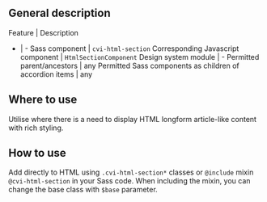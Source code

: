 ## General description

Feature | Description
- | -
  Sass component | `cvi-html-section`
  Corresponding Javascript component | `HtmlSectionComponent`
  Design system module | -
  Permitted parent/ancestors | any
  Permitted Sass components as children of accordion items | any

## Where to use

Utilise where there is a need to display HTML longform article-like content with rich styling.

## How to use

Add directly to HTML using `.cvi-html-section*` classes or `@include` mixin `@cvi-html-section` in your Sass code. When including the mixin, you can change the base class with `$base` parameter.
